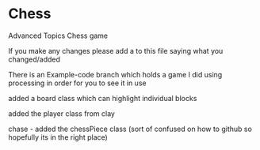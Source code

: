 # Chess
Advanced Topics Chess game

If you make any changes please add a to this file saying what you changed/added

There is an Example-code branch which holds a game I did using processing in order for you to see it in use

added a board class which can highlight individual blocks

added the player class from clay

chase - added the chessPiece class (sort of confused on how to github so hopefully its in the right place)
